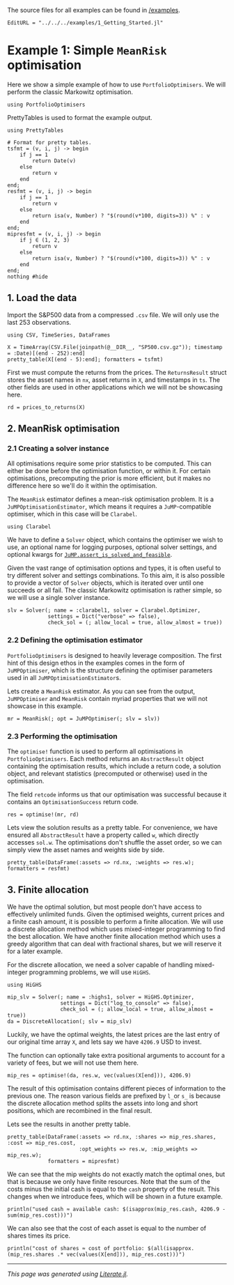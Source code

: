 The source files for all examples can be found in [/examples](https://github.com/dcelisgarza/PortfolioOptimiser.jl/tree/main/examples/).

```@meta
EditURL = "../../../examples/1_Getting_Started.jl"
```

# Example 1: Simple `MeanRisk` optimisation

Here we show a simple example of how to use `PortfolioOptimisers`. We will perform the classic Markowitz optimisation.

````@example 1_Getting_Started
using PortfolioOptimisers
````

PrettyTables is used to format the example output.

````@example 1_Getting_Started
using PrettyTables

# Format for pretty tables.
tsfmt = (v, i, j) -> begin
    if j == 1
        return Date(v)
    else
        return v
    end
end;
resfmt = (v, i, j) -> begin
    if j == 1
        return v
    else
        return isa(v, Number) ? "$(round(v*100, digits=3)) %" : v
    end
end;
mipresfmt = (v, i, j) -> begin
    if j ∈ (1, 2, 3)
        return v
    else
        return isa(v, Number) ? "$(round(v*100, digits=3)) %" : v
    end
end;
nothing #hide
````

## 1. Load the data

Import the S&P500 data from a compressed `.csv` file. We will only use the last 253 observations.

````@example 1_Getting_Started
using CSV, TimeSeries, DataFrames

X = TimeArray(CSV.File(joinpath(@__DIR__, "SP500.csv.gz")); timestamp = :Date)[(end - 252):end]
pretty_table(X[(end - 5):end]; formatters = tsfmt)
````

First we must compute the returns from the prices. The `ReturnsResult` struct stores the asset names in `nx`, asset returns in `X`, and timestamps in `ts`. The other fields are used in other applications which we will not be showcasing here.

````@example 1_Getting_Started
rd = prices_to_returns(X)
````

## 2. MeanRisk optimisation

### 2.1 Creating a solver instance

All optimisations require some prior statistics to be computed. This can either be done before the optimisation function, or within it. For certain optimisations, precomputing the prior is more efficient, but it makes no difference here so we'll do it within the optimisation.

The `MeanRisk` estimator defines a mean-risk optimisation problem. It is a `JuMPOptimisationEstimator`, which means it requires a `JuMP`-compatible optimiser, which in this case will be `Clarabel`.

````@example 1_Getting_Started
using Clarabel
````

We have to define a `Solver` object, which contains the optimiser we wish to use, an optional name for logging purposes, optional solver settings, and optional kwargs for [`JuMP.assert_is_solved_and_feasible`](https://jump.dev/JuMP.jl/stable/api/JuMP/#assert_is_solved_and_feasible).

Given the vast range of optimisation options and types, it is often useful to try different solver and settings combinations. To this aim, it is also possible to provide a vector of `Solver` objects, which is iterated over until one succeeds or all fail. The classic Markowitz optimisation is rather simple, so we will use a single solver instance.

````@example 1_Getting_Started
slv = Solver(; name = :clarabel1, solver = Clarabel.Optimizer,
             settings = Dict("verbose" => false),
             check_sol = (; allow_local = true, allow_almost = true))
````

### 2.2 Defining the optimisation estimator

`PortfolioOptimisers` is designed to heavily leverage composition. The first hint of this design ethos in the examples comes in the form of `JuMPOptimiser`, which is the structure defining the optimiser parameters used in all `JuMPOptimisationEstimator`s.

Lets create a `MeanRisk` estimator. As you can see from the output, `JuMPOptimiser` and `MeanRisk` contain myriad properties that we will not showcase in this example.

````@example 1_Getting_Started
mr = MeanRisk(; opt = JuMPOptimiser(; slv = slv))
````

### 2.3 Performing the optimisation

The `optimise!` function is used to perform all optimisations in `PortfolioOptimisers`. Each method returns an `AbstractResult` object containing the optimisation results, which include a return code, a solution object, and relevant statistics (precomputed or otherwise) used in the optimisation.

The field `retcode` informs us that our optimisation was successful because it contains an `OptimisationSuccess` return code.

````@example 1_Getting_Started
res = optimise!(mr, rd)
````

Lets view the solution results as a pretty table. For convenience, we have ensured all `AbstractResult` have a property called `w`, which directly accesses `sol.w`. The optimisations don't shuffle the asset order, so we can simply view the asset names and weights side by side.

````@example 1_Getting_Started
pretty_table(DataFrame(:assets => rd.nx, :weights => res.w); formatters = resfmt)
````

## 3. Finite allocation

We have the optimal solution, but most people don't have access to effectively unlimited funds. Given the optimised weights, current prices and a finite cash amount, it is possible to perform a finite allocation. We will use a discrete allocation method which uses mixed-integer programming to find the best allocation. We have another finite allocation method which uses a greedy algorithm that can deal with fractional shares, but we will reserve it for a later example.

For the discrete allocation, we need a solver capable of handling mixed-integer programming problems, we will use `HiGHS`.

````@example 1_Getting_Started
using HiGHS

mip_slv = Solver(; name = :highs1, solver = HiGHS.Optimizer,
                 settings = Dict("log_to_console" => false),
                 check_sol = (; allow_local = true, allow_almost = true))
da = DiscreteAllocation(; slv = mip_slv)
````

Luckily, we have the optimal weights, the latest prices are the last entry of our original time array `X`, and lets say we have `4206.9` USD to invest.

The function can optionally take extra positional arguments to account for a variety of fees, but we will not use them here.

````@example 1_Getting_Started
mip_res = optimise!(da, res.w, vec(values(X[end])), 4206.9)
````

The result of this optimisation contains different pieces of information to the previous one. The reason various fields are prefixed by `l_`or `s_` is because the discrete allocation method splits the assets into long and short positions, which are recombined in the final result.

Lets see the results in another pretty table.

````@example 1_Getting_Started
pretty_table(DataFrame(:assets => rd.nx, :shares => mip_res.shares, :cost => mip_res.cost,
                       :opt_weights => res.w, :mip_weights => mip_res.w);
             formatters = mipresfmt)
````

We can see that the mip weights do not exactly match the optimal ones, but that is because we only have finite resources. Note that the sum of the costs minus the initial cash is equal to the `cash` property of the result. This changes when we introduce fees, which will be shown in a future example.

````@example 1_Getting_Started
println("used cash ≈ available cash: $(isapprox(mip_res.cash, 4206.9 - sum(mip_res.cost)))")
````

We can also see that the cost of each asset is equal to the number of shares times its price.

````@example 1_Getting_Started
println("cost of shares ≈ cost of portfolio: $(all(isapprox.(mip_res.shares .* vec(values(X[end])), mip_res.cost)))")
````

* * *

*This page was generated using [Literate.jl](https://github.com/fredrikekre/Literate.jl).*
